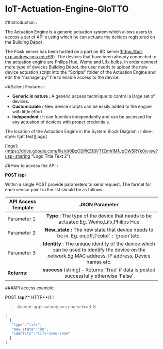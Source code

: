 # IoT-Actuation-Engine-GIoTTO

##Introduction :

The Actuation Engine is a generic actuation system which allows users to access a set of API&#39;s using which he can actuate the devices registered on the Building Depot .

The Flask server has been hosted on a port on BD server(https://bd-exp.andrew.cmu.edu:69). The devices that have been already connected to the actuation engine are Philips Hue, Wemo and Lifx bulbs. In order connect more type of devices Building Depot, the user needs to upload the new device actuation script into the &quot;Scripts&quot; folder of the Actuation Engine and edit the &quot;manager.py&quot; file to enable access to the device.

##Salient Features :

- **Generic in nature :** A generic access technique to control a large set of devices.
- **Customizable :** New device scripts can be easily added to the engine with little effort.
- **Independent :** It can function independently and can be accessed for any actuation of devices with proper credentials.

The location of the Actuation Engine in the System Block Diagram :
Inline-style: 
![alt text][logo]

[logo]: (https://drive.google.com/file/d/0BzODPKZfBVTfZmh1M1JpOW5RYk0/view?usp=sharing "Logo Title Text 2")


##How to access the API :

**POST /api**

Within a single POST provide parameters to send request. The format for each sensor point in the list should be as follows.


|**API Access Template**| **JSON Parameter**|
| ------------- |:-------------:|
|Parameter 1|**Type :** The type of the device that needs to be actuated Eg. Wemo,Lifx,Philips Hue|
|Parameter 2|**New\_state :** The new state that device needs to be in. Eg. on,off,{&#39;color&#39; : &#39;green&#39;}etc.|
|Parameter 3| **Identity** : The unique identity of the device which can be used to identify the device on the network.Eg.MAC address, IP address, Device names etc.|
| **Returns:** | **success** (string) – Returns &#39;True&#39; if data is posted successfully otherwise &#39;False&#39; |
###API access example:

POST **/api**** HTTP**/1.1
>Accept: application/json; charset=utf-8
```javascript
[
  {
   "type":"lifx",
   "new_state":"on",
   "identity":"lifx-demo-room"
  }
]
```

